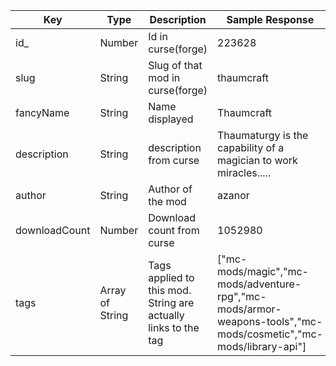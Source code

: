 | Key | Type | Description | Sample Response |
| --- | --- | --- | --- |
| id_ | Number | Id in curse(forge) | 223628 |
| slug | String | Slug of that mod in curse(forge) | thaumcraft |
| fancyName | String | Name displayed | Thaumcraft |
| description | String | description from curse | Thaumaturgy is the capability of a magician to work miracles..... |
| author | String | Author of the mod | azanor |
| downloadCount | Number | Download count from curse | 1052980 |
| tags | Array of String | Tags applied to this mod. String are actually links to the tag | ["mc-mods/magic","mc-mods/adventure-rpg","mc-mods/armor-weapons-tools","mc-mods/cosmetic","mc-mods/library-api"] |
